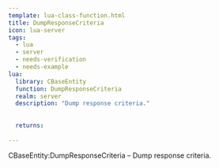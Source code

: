 ```yaml
---
template: lua-class-function.html
title: DumpResponseCriteria
icon: lua-server
tags:
  - lua
  - server
  - needs-verification
  - needs-example
lua:
  library: CBaseEntity
  function: DumpResponseCriteria
  realm: server
  description: "Dump response criteria."
  
  
  returns:
    
---
```


<div class="lua__search__keywords">
CBaseEntity:DumpResponseCriteria &#x2013; Dump response criteria.
</div>
